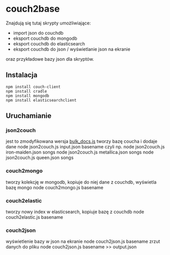 # couch2base

Znajdują się tutaj skrypty umożliwiające:
* import json do couchdb
* eksport couchdb do mongodb
* eksport couchdb do elasticsearch
* eksport couchdb do json / wyświetlanie json na ekranie

oraz przykładowe bazy json dla skryptów.

## Instalacja

	npm install couch-client
	npm install cradle
	npm install mongodb
	npm install elasticsearchclient

## Uruchamianie
### json2couch
jest to zmodyfikowana wersja [bulk_docs.js](http://wbzyl.inf.ug.edu.pl/nosql/node/db/bulk_docs.js)
tworzy bazę coucha i dodaje dane
	node json2couch.js input.json basename
czyli np.
	node json2couch.js iron-maiden.json songs
	node json2couch.js metallica.json songs
	node json2couch.js queen.json songs

### couch2mongo
tworzy kolekcję w mongodb, kopiuje do niej dane z couchdb, wyświetla bazę mongo
	node couch2mongo.js basename

### couch2elastic
tworzy nowy index w elasticsearch, kopiuje bazę z couchdb
	node couch2elastic.js basename

### couch2json
wyświetlenie bazy w json na ekranie
	node couch2json.js basename
zrzut danych do pliku
	node couch2json.js basename >> output.json
